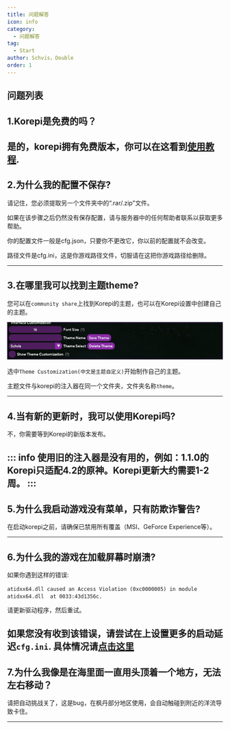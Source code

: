```yaml
---
title: 问题解答
icon: info
category:
  - 问题解答
tag:
  - Start
author: Schvis，Double
order: 1
---
```


## 问题列表

## 1.Korepi是免费的吗？

 是的，korepi拥有免费版本，你可以在这看到[使用教程](../guide/key-use.md).
---



##  2.为什么我的配置不保存?

 请记住，您必须提取另一个文件夹中的“.rar/.zip”文件。

 如果在该步骤之后仍然没有保存配置，请与服务器中的任何帮助者联系以获取更多帮助。

 你的配置文件一般是cfg.json，只要你不更改它，你以前的配置就不会改变。

 路径文件是cfg.ini，这是你游戏路径文件，切服请在这把你游戏路径给删除。

---
##  3.在哪里我可以找到主题theme?

 您可以在`community share`上找到Korepi的主题，也可以在Korepi设置中创建自己的主题。

 ![](/assets/images/docs/202312/theme-settings.png)

 选中`Theme Customization(中文是主题自定义)`开始制作自己的主题。

 主题文件与korepi的注入器在同一个文件夹，文件夹名称`theme`。

---


##  4.当有新的更新时，我可以使用Korepi吗?

 不，你需要等到Korepi的新版本发布。

 ::: info 使用旧的注入器是没有用的，例如：1.1.0的Korepi只适配4.2的原神。Korepi更新大约需要1-2周。
 :::
---

##  5.为什么我启动游戏没有菜单，只有防欺诈警告?

 在启动korepi之前，请确保已禁用所有覆盖（MSI、GeForce Experience等）。

---

##  6.为什么我的游戏在加载屏幕时崩溃?

 如果你遇到这样的错误:

 `atidxx64.dll caused an Access Violation (0xc0000005) in module atidxx64.dll  at 0033:43d1356c.`

 请更新驱动程序，然后重试。

 如果您没有收到该错误，请尝试在上设置更多的启动延迟`cfg.ini`.
 具体情况请[点击这里](faq-error.md)
---
##  7.为什么我像是在海里面一直用头顶着一个地方，无法左右移动？

 请把自动挑战关了，这是bug，在枫丹部分地区使用，会自动触碰到附近的洋流导致卡住。

---

